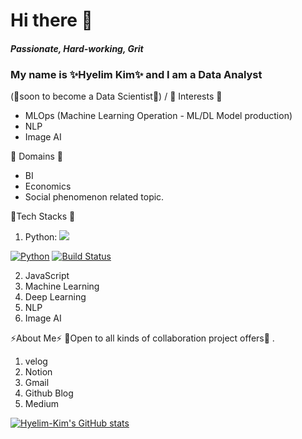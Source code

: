 
# Hi there 👋

#### _Passionate, Hard-working, Grit_ 

### My name is ✨Hyelim Kim✨ and I am a Data Analyst 
(🌱soon to become a Data Scientist🌱) 
/
:lemon: Interests :lemon:
- MLOps (Machine Learning Operation - ML/DL Model production) 
- NLP 
- Image AI 


:watermelon: Domains :watermelon: 
- BI
- Economics 
- Social phenomenon related topic. 



:cherries:Tech Stacks :cherries:
1) Python: 
<a href="https://github.com/hyelim-kim1028/hyelim-kim1028" target="_blank"><img src="https://img.shields.io/badge/python-red?style=flat-square&logo=python&logoColor=white"/></a> 

[![Python](http://img.shields.io/badge/-python%20blog-red?style=flat-square&logo=github&link=https://zzsza.github.io/)](https://zzsza.github.io/)
[![Build Status](https://travis-ci.org/joemccann/dillinger.svg?branch=master)](https://travis-ci.org/joemccann/dillinger)


2)  JavaScript 
3) Machine Learning 
4) Deep Learning 
5) NLP 
6) Image AI 



⚡About Me⚡ 
👯Open to all kinds of collaboration project offers👯 .
1) velog 
2) Notion 
3) Gmail 
4) Github Blog 
5) Medium 


[![Hyelim-Kim's GitHub stats](https://github-readme-stats.vercel.app/api?username=hyelim-kim1028&theme=nightowl)](https://github.com/hyelim-kim1028/github-readme-stats)

